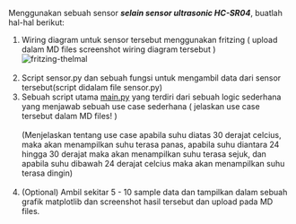 Menggunakan sebuah sensor ***selain sensor ultrasonic HC-SR04***, buatlah hal-hal berikut:

1. Wiring diagram untuk sensor tersebut menggunakan fritzing ( upload dalam MD files screenshot wiring diagram tersebut )<br> ![fritzing-thelmal](https://user-images.githubusercontent.com/107124396/179392506-a4ef9d0d-d584-4454-afb3-7894190afe58.png)<br><br>
2. Script sensor.py dan sebuah fungsi untuk mengambil data dari sensor tersebut(script didalam file sensor.py)
3. Sebuah script utama [main.py](http://main.py) yang terdiri dari sebuah logic sederhana yang menjawab sebuah use case sederhana ( jelaskan use case tersebut dalam MD files! )<br><br>
    (Menjelaskan tentang use case apabila suhu diatas 30 derajat celcius, maka akan menampilkan suhu terasa panas, apabila suhu diantara 24 hingga 30 derajat maka akan menampilkan suhu terasa sejuk, dan apabila suhu dibawah 24 derajat celcius maka akan menampilkan suhu terasa dingin)<br><br>
4. (Optional) Ambil sekitar 5 - 10 sample data dan tampilkan dalam sebuah grafik matplotlib dan screenshot hasil tersebut dan upload pada MD files.
